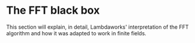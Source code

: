 # The FFT black box
This section will explain, in detail, Lambdaworks' interpretation of the FFT algorithm and how it was adapted to work in finite fields.
